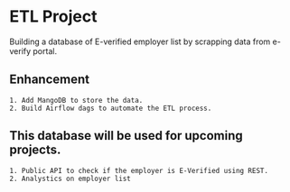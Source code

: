 # ETL Project
  Building a database of E-verified employer list by scrapping data from e-verify portal. 
  ## Enhancement
    1. Add MangoDB to store the data.
    2. Build Airflow dags to automate the ETL process. 
    
  ## This database will be used for upcoming projects. 
    1. Public API to check if the employer is E-Verified using REST.
    2. Analystics on employer list
